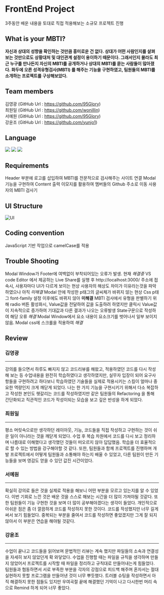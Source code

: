 # FrontEnd Project
3주동안 배운 내용을 토대로 직접 적용해보는 소규모 프로젝트 진행
##  What is your MBTI?
**자신과 상대의 성향을 확인하는 것만큼 흥미로운 건 없다.
상대가 어떤 사람인지를 살펴보는 것만으로도 상황대처 및 대인관계 설정이 용이하기 때문이다.
그래서인지 몰라도 최근 누구를 만나든지 자신의 MBTI를 공개하거나 상대의 MBTI를 묻는 사람들이 많아졌다.
화두에 오른 성격유형검사(MBTI) 를 해주는 기능을 구현하였고, 팀원들의 MBTI를 소개하는 프로젝트를 구상해보았다.**
## Team members
김영광 (GitHub Url : https://github.com/95Glory)  
최원일 (GitHub Url : https://github.com/wonillin)  
서예원 (GitHub Url : https://github.com/95Glory)  
강윤조 (GitHub Url : https://github.com/yunjo1)  
## Language
<img src="https://img.shields.io/badge/html-E34F26?style=for-the-badge&logo=html5&logoColor=white">   <img src="https://img.shields.io/badge/css-1572B6?style=for-the-badge&logo=css3&logoColor=white">   <img src="https://img.shields.io/badge/react-61DAFB?style=for-the-badge&logo=react&logoColor=black">
## Requirements
Header 부분에 로고를 삽입하여 MBTI를 전문적으로 검사해주는 사이트 연결
Modal기능을 구현하여 Content 출력
이모지를 활용하여 멤버들의 Github 주소로 이동
사용자의 MBTI 검사기
## UI Structure

![UI](https://user-images.githubusercontent.com/102516088/164531400-d6a0d2fb-9945-48be-b141-d8752b4ef9ee.png)
## Coding convention
JavaScript 기반 작업으로 camelCase를 적용
## Trouble Shooting

Modal Window가 Footer에 여백없이 부착되어있는 오류가 발생.
현재 *해결중*
VS code Editor 에서 제공하는 Live Share를 실행 후 http://localhost:3000/ 주소에 접속시,
   사용자마다 UI가 다르게 보이는 현상
사용자의 해상도 차이가 이유라는것을 파악하였으나 아직 *미해결*
Modal 안에 작성한 p태그의 글씨체가 바뀌지 않는 현상
Css p태그 font-family 설정 이후에도 바뀌지 않아 **미해결**
MBTI 검사에서 유형을 판별하기 위해 radio 버튼 활성화시, Value값을 전달하여
   값을 도출하려 하였지만 클릭시 Value값이 지속적으로 증가하여 기대값과 다른 결과가 나오는 오류발생
State구문으로 작성하여 해당 오류 *해결*
Modal Window에서 요소 내용이 요소크기를 벗어나서 일부 보이지 않음.
Modal css에 스크롤을 적용하여 *해결*
## Review
### 김영광
---

강의를 들으면서 하루도 빠지지 않고 코드리뷰를 해왔고, 적용하였던 코드를 다시 작성해 보는 등 수업내용을 완전히 학습하였다고 생각하였지만, 실무자 입장이 되어 요구사항들을 구현하려고 하다보니 학습하였던 기술들을 실제로 적용시키는 스킬이 얼마나 중요한 역량인지 크게 깨닫게 되었다. 나는 한 가지 기능을 구현시키기 위해서 다소 복잡하고 작성한 본인도 헷갈리는 코드를 작성하였지만 같은 팀원들의 Refactoring 을 통해 간단화되고 직관적인 코드가 작성이되는 모습을 보고 깊은 반성을 하게 되었다.

### 최원일
---

평소 머릿속으로만 생각하던 레이아웃, 기능, 코드들을 직접 작성하고 구현하는 것이
쉬운 일이 아니라는 것을 깨닫게 되었다. 수업 후 복습 차원에서 코드를 다시 보고 정리하며 나름대로 이해했다고 생각했던 것들이 떠오르지 않아 답답했음. 학습을 더 효율적으로 할 수 있는 방법을 강구해야할 것 같다. 또한, 팀원들과 함께 프로젝트를 진행하며 개발 프로젝트에서 어떻게 팀원들과 소통해야 하는지 배울 수 있었고, 다른 팀원이 만든 기능들을 보며 영감도 얻을 수 있던 값진 시간이었다.

### 서예원
---

확실히 강의로 들은 것을 실제로 적용을 해보니 어떤 부분을 모르고 있는지를 알 수 있었다.
이번 기회로 느낀 것은 배운 것을 스스로 해보는 시간을 더 많이 가져야될 것같다.
또한 팀원들이 기능 구현한 것을 보며 더 많이 공부해야겠다는 생각이 들었다.
개인적으로 아쉬운 점은 좀 더 깔끔하게 코드를 작성하지 못한 것이다.
코드를 작성했지만 너무 길게 써서 보기 힘들었다.
중복되는 부분을 줄여서 코드를 작성하면 좋았겠지만 그게 잘 되지않아서 이 부분은 연습을 해야될 것같다.

### 강윤조
---

수업이 끝나고 코드들을 읽어보며 문법적인 리뷰는 계속 했지만 파일들의 소속과 연결성을 자세히 보지 않았던게 확 와닿았다.
수업을 진행할 때는 파일을 규칙을 생각하며 만들지 않았어서 프로젝트를 시작할 때 파일을 정리하고 규칙대로 만들어내는게 힘들었다.
팀원들과 협동하면서 서로 부족한 부분을 각자의 강점으로 피드백 해주며 혼자서는 절대 실현하지 못할 프로그램을 만들어낸 것이 너무 뿌듯했다.
트러블 슈팅을 작성하면서 아직 해결하지 못한 점들도 있지만 우여곡절 끝에 해결했던 기억이 나고 다시한번 머리 속으로 Remind 하게 되어 너무 좋았다.
